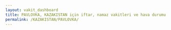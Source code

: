 ```yaml
---
layout: vakit_dashboard
title: PAVLOVKA, KAZAKISTAN için iftar, namaz vakitleri ve hava durumu - ilçe/eyalet seç
permalink: /KAZAKISTAN/PAVLOVKA/
---
```


<script type="text/javascript">
  var GLOBAL_COUNTRY = 'KAZAKISTAN';
  var GLOBAL_CITY = 'PAVLOVKA';
  var GLOBAL_STATE = '';
  var lat = 72;
  var lon = 21;
</script>
